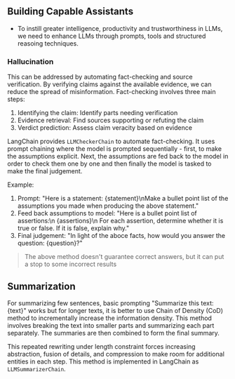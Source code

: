 ## Building Capable Assistants

- To instill greater intelligence, productivity and trustworthiness in LLMs, we need to enhance LLMs through prompts,
  tools and structured reasoing techniques.

### Hallucination

This can be addressed by automating fact-checking and source verification. By verifying claims against the available
evidence, we can reduce the spread of misinformation. Fact-checking involves three main steps:

1. Identifying the claim: Identify parts needing verification
2. Evidence retrieval: Find sources supporting or refuting the claim
3. Verdict prediction: Assess claim veracity based on evidence

LangChain provides `LLMCheckerChain` to automate fact-checking. It uses prompt chaining where the model is prompted
sequentially - first, to make the assumptions explicit. Next, the assumptions are fed back to the model in order to
check them one by one and then finally the model is tasked to make the final judgement.

Example:

1. Prompt: "Here is a statement: {statement}\nMake a bullet point list of the assumptions you made when producing the
   above statement."
2. Feed back assumptions to model: "Here is a bullet point list of assertions:\n {assertions}\n For each assertion,
   determine whether it is true or false. If it is false, explain why."
3. Final judgement: "In light of the aboce facts, how would you answer the question: {question}?"

> The above method doesn't guarantee correct answers, but it can put a stop to some incorrect results

## Summarization

For summarizing few sentences, basic prompting "Summarize this text: {text}" works but for longer texts, it is better
to use Chain of Density (CoD) method to incrementally increase the information density. This method involves breaking
the text into smaller parts and summarizing each part separately. The summaries are then combined to form the final
summary.

This repeated rewriting under length constraint forces increasing abstraction, fusion of details, and compression to
make room for additional entities in each step. This method is implemented in LangChain as `LLMSummarizerChain`.